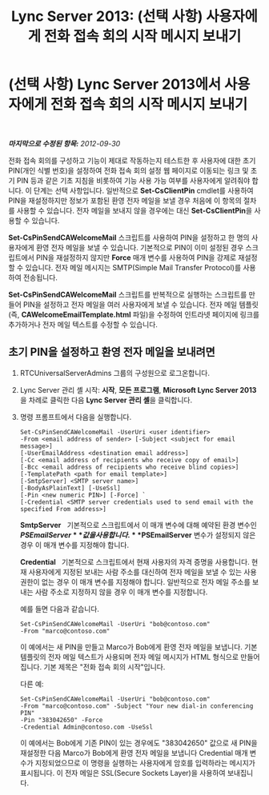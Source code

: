 ﻿---
title: 'Lync Server 2013: (선택 사항) 사용자에게 전화 접속 회의 시작 메시지 보내기'
TOCTitle: (선택 사항) 사용자에게 전화 접속 회의 시작 메시지 보내기
ms:assetid: caa4fd61-f506-4c09-bb5b-1aa260d7a720
ms:mtpsurl: https://technet.microsoft.com/ko-kr/library/Gg398846(v=OCS.15)
ms:contentKeyID: 49305030
ms.date: 08/24/2015
mtps_version: v=OCS.15
ms.translationtype: HT
---

# (선택 사항) Lync Server 2013에서 사용자에게 전화 접속 회의 시작 메시지 보내기

 

_**마지막으로 수정된 항목:** 2012-09-30_

전화 접속 회의를 구성하고 기능이 제대로 작동하는지 테스트한 후 사용자에 대한 초기 PIN(개인 식별 번호)을 설정하여 전화 접속 회의 설정 웹 페이지로 이동되는 링크 및 초기 PIN 등과 같은 기초 지침을 비롯하여 기능 사용 가능 여부를 사용자에게 알려줘야 합니다. 이 단계는 선택 사항입니다. 일반적으로 **Set-CsClientPin** cmdlet를 사용하여 PIN을 재설정하지만 정보가 포함된 환영 전자 메일을 보낼 경우 처음에 이 항목의 절차를 사용할 수 있습니다. 전자 메일을 보내지 않을 경우에는 대신 **Set-CsClientPin**을 사용할 수 있습니다.

**Set-CsPinSendCAWelcomeMail** 스크립트를 사용하여 PIN을 설정하고 한 명의 사용자에게 환영 전자 메일을 보낼 수 있습니다. 기본적으로 PIN이 이미 설정된 경우 스크립트에서 PIN을 재설정하지 않지만 **Force** 매개 변수를 사용하여 PIN을 강제로 재설정할 수 있습니다. 전자 메일 메시지는 SMTP(Simple Mail Transfer Protocol)를 사용하여 전송됩니다.

**Set-CsPinSendCAWelcomeMail** 스크립트를 반복적으로 실행하는 스크립트를 만들어 PIN을 설정하고 전자 메일을 여러 사용자에게 보낼 수 있습니다. 전자 메일 템플릿(즉, **CAWelcomeEmailTemplate.html** 파일)을 수정하여 인트라넷 페이지에 링크를 추가하거나 전자 메일 텍스트를 수정할 수 있습니다.

## 초기 PIN을 설정하고 환영 전자 메일을 보내려면

1.  RTCUniversalServerAdmins 그룹의 구성원으로 로그온합니다.

2.  Lync Server 관리 셸 시작: **시작**, **모든 프로그램**, **Microsoft Lync Server 2013**을 차례로 클릭한 다음 **Lync Server 관리 셸**을 클릭합니다.

3.  명령 프롬프트에서 다음을 실행합니다.
    
        Set-CsPinSendCAWelcomeMail -UserUri <user identifier>
        -From <email address of sender> [-Subject <subject for email message>]
        [-UserEmailAddress <destination email address>]
        [-Cc <email address of recipients who receive copy of email>]
        [-Bcc <email address of recipients who receive blind copies>]
        [-TemplatePath <path for email template>]
        [-SmtpServer] <SMTP server name>]
        [-BodyAsPlainText] [-UseSsl]
        [-Pin <new numeric PIN>] [-Force] `
        [-Credential <SMTP server credentials used to send email with the specified From address>]
    
    **SmtpServer**   기본적으로 스크립트에서 이 매개 변수에 대해 예약된 환경 변수인 **$PSEmailServer** 값을 사용합니다. **$PSEmailServer** 변수가 설정되지 않은 경우 이 매개 변수를 지정해야 합니다.
    
    **Credential**   기본적으로 스크립트에서 현재 사용자의 자격 증명을 사용합니다. 현재 사용자에게 지정된 보내는 사람 주소를 대신하여 전자 메일을 보낼 수 있는 사용 권한이 없는 경우 이 매개 변수를 지정해야 합니다. 일반적으로 전자 메일 주소를 보내는 사람 주소로 지정하지 않을 경우 이 매개 변수를 지정합니다.
    
    예를 들면 다음과 같습니다.
    
        Set-CsPinSendCAWelcomeMail -UserUri "bob@contoso.com"
        -From "marco@contoso.com"
    
    이 예에서는 새 PIN을 만들고 Marco가 Bob에게 환영 전자 메일을 보냅니다. 기본 템플릿의 전자 메일 텍스트가 사용되며 전자 메일 메시지가 HTML 형식으로 만들어집니다. 기본 제목은 "전화 접속 회의 시작"입니다.
    
    다른 예:
    
        Set-CsPinSendCAWelcomeMail -UserUri "bob@contoso.com"
        -From "marco@contoso.com" -Subject "Your new dial-in conferencing PIN"
        -Pin "383042650" -Force
        -Credential Admin@contoso.com -UseSsl
    
    이 예에서는 Bob에게 기존 PIN이 있는 경우에도 "383042650" 값으로 새 PIN을 재설정한 다음 Marco가 Bob에게 환영 전자 메일을 보냅니다 Credential 매개 변수가 지정되었으므로 이 명령을 실행하는 사용자에게 암호를 입력하라는 메시지가 표시됩니다. 이 전자 메일은 SSL(Secure Sockets Layer)을 사용하여 보내집니다.


